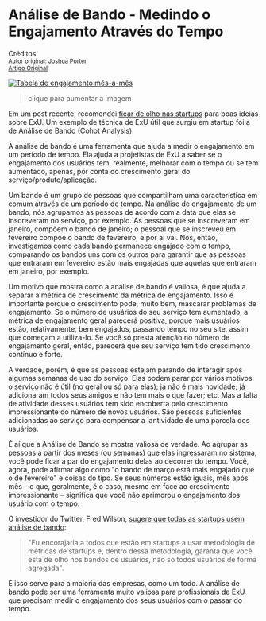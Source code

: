 Análise de Bando - Medindo o Engajamento Através do Tempo
=========================================================
Créditos<br/>
<small>Autor original: [Joshua Porter](http://52weeksofux.com/)<br/>[Artigo Original](http://52weeksofux.com/post/634887207/is-the-term-ux-being-marginalized)</small>

[![Tabela de engajamento mês-a-mês](http://media.tumblr.com/tumblr_l38i2oHw2I1qz8ohs.jpg "Tabela de engajamento mês-a-mês")](http://skitch.com/bokardo/dfhs6/metrics-driven-design-notes.key)
> clique para aumentar a imagem

Em um post recente, recomendei [ficar de olho nas startups](http://52weeksofux.com/post/584164217/watch-the-startups) para boas ideias sobre ExU. Um exemplo de técnica de ExU útil que surgiu em startup foi a de Análise de Bando (Cohot Analysis).

A análise de bando é uma ferramenta que ajuda a medir o engajamento em um período de tempo. Ela ajuda a projetistas de ExU a saber se o engajamento dos usuários tem, realmente, melhorar com o tempo ou se tem aumentado, apenas, por conta do crescimento geral do serviço/produto/aplicação.

Um bando é um grupo de pessoas que compartilham uma característica em comum através de um período de tempo. Na análise de engajamento de um bando, nós agrupamos as pessoas de acordo com a data que elas se inscreveram no serviço, por exemplo. As pessoas que se inscreveram em janeiro, compõem o bando de janeiro; o pessoal que se inscreveu em fevereiro compõe o bando de fevereiro, e por aí vai. Nós, então, investigamos como cada bando permanece engajado com o tempo, comparando os bandos uns com os outros para garantir que as pessoas que entraram em fevereiro estão mais engajadas que aquelas que entraram em janeiro, por exemplo.

Um motivo que mostra como a análise de bando é valiosa, é que ajuda a separar a métrica de crescimento da métrica de engajamento. Isso é importante porque o crescimento pode, muito bem, mascarar problemas de engajamento. Se o número de usuários do seu serviço tem aumentado, a métrica de engajamento geral parecerá positiva, porque mais usuários estão, relativamente, bem engajados, passando tempo no seu site, assim que começam a utiliza-lo. Se você só presta atenção no número de engajamento geral, então, parecerá que seu serviço tem tido crescimento contínuo e forte.

A verdade, porém, é que as pessoas estejam parando de interagir após algumas semanas de uso do serviço. Elas podem parar por vários motivos: o serviço não é útil (no geral ou só para elas); já não é mais novidade; já adicionaram todos seus amigos e não tem mais o que fazer; etc. Mas a falta de atividade desses usuários tem sido encoberta pelo crescimento impressionante do número de novos usuários. São pessoas suficientes adicionadas ao serviço para compensar a iantividade de uma parcela dos usuários.

É aí que a Análise de Bando se mostra valiosa de verdade. Ao agrupar as pessoas a partir dos meses (ou semanas) que elas ingressaram no sistema, você pode ficar a par do engajamento delas ao decorrer do tempo. Você, agora, pode afirmar algo como "o bando de março está mais engajado que o de fevereiro" e coisas do tipo. Se seus números estão iguais, mês após mês &ndash; o que, geralmente, é o caso, mesmo em face ao crescimento impressionante &ndash; significa que você não aprimorou o engajamento dos usuário com o tempo.

O investidor do Twitter, Fred Wilson, [sugere que todas as startups usem análise de bando](http://www.avc.com/a_vc/2009/10/the-cohort-analysis.html):

> "Eu encorajaria a todos que estão em startups a usar metodologia de métricas de startups e, dentro dessa metodologia, garanta que você está de olho nos bandos de usuários, não só todos usuários de forma agregada".

E isso serve para a maioria das empresas, como um todo. A análise de bando pode ser uma ferramenta muito valiosa para profissionais de ExU que precisam medir o engajamento dos seus usuários com o passar do tempo.